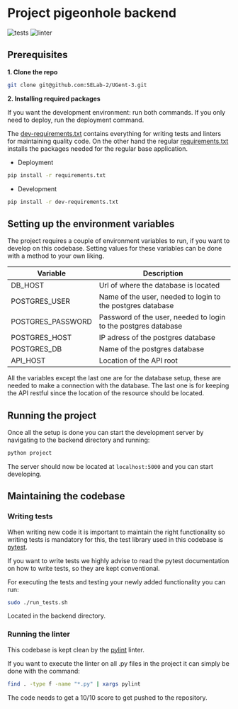 # Project pigeonhole backend
![tests](https://github.com/SELab-2/UGent-3/actions/workflows/ci-test-backend.yaml/badge.svg)
![linter](https://github.com/SELab-2/UGent-3/actions/workflows/ci-linter-backend.yaml/badge.svg)
## Prerequisites
**1. Clone the repo**
   ```sh
   git clone git@github.com:SELab-2/UGent-3.git
   ```
**2. Installing required packages**

   If you want the development environment: run both commands. If you only need to deploy, run the deployment command.

   The [dev-requirements.txt](dev-requirements.txt) contains everything for writing tests and linters for maintaining quality code.
On the other hand the regular [requirements.txt](requirements.txt) installs the packages needed for 
the regular base application.

   - Deployment
   ```sh
   pip install -r requirements.txt
   ```
   - Development
   ```sh
   pip install -r dev-requirements.txt
   ```

## Setting up the environment variables
The project requires a couple of environment variables to run, if you want to develop on this codebase.
Setting values for these variables can be done with a method to your own liking.

| Variable          | Description                                                    |
|-------------------|----------------------------------------------------------------|
| DB_HOST           | Url of where the database is located                           |
| POSTGRES_USER     | Name of the user, needed to login to the postgres database     |
| POSTGRES_PASSWORD | Password of the user, needed to login to the postgres database |
| POSTGRES_HOST     | IP adress of the postgres database                             |
| POSTGRES_DB       | Name of the postgres database                                  |
| API_HOST          | Location of the API root                                       |

All the variables except the last one are for the database setup,
these are needed to make a connection with the database.
The last one is for keeping the API restful since the location of the resource should be located.

## Running the project
Once all the setup is done you can start the development server by
navigating to the backend directory and running:
```sh
python project
``` 
The server should now be located at `localhost:5000` and you can
start developing.

## Maintaining the codebase
### Writing tests
When writing new code it is important to maintain the right functionality so 
writing tests is mandatory for this, the test library used in this codebase is [pytest](https://docs.pytest.org/en/8.0.x/).

If you want to write tests we highly advise to read the pytest documentation on how
to write tests, so they are kept conventional.

For executing the tests and testing your newly added functionality
you can run:
```sh
sudo ./run_tests.sh
``` 

Located in the backend directory.
### Running the linter
This codebase is kept clean by the [pylint](https://pypi.org/project/pylint/) linter.

If you want to execute the linter on all .py files in the project it can simply be done
with the command:
```sh
find . -type f -name "*.py" | xargs pylint
``` 
The code needs to get a 10/10 score to get pushed to the repository.
